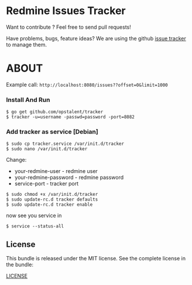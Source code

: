 Redmine Issues Tracker
======

Want to contribute ? Feel free to send pull requests!

Have problems, bugs, feature ideas?
We are using the github [issue tracker](https://github.com/opstalent/tracker/issues) to manage them.

ABOUT
==================================================

Example call: `http://localhost:8080/issues??offset=0&limit=1000`

### Install And Run

```shell
$ go get github.com/opstalent/tracker
$ tracker -u=username -passwd=password -port=8082
```

### Add tracker as service [Debian]

```shell
$ sudo cp tracker.service /var/init.d/tracker
$ sudo nano /var/init.d/tracker
```

Change:
- your-redmine-user - redmine user
- your-redmine-password - redmine password
- service-port - tracker port

```shell
$ sudo chmod +x /var/init.d/tracker
$ sudo update-rc.d tracker defaults
$ sudo update-rc.d tracker enable
```

now see you service in

```shell
$ service --status-all
```

License
-------
This bundle is released under the MIT license. See the complete license in the bundle:

[LICENSE](LICENSE)

